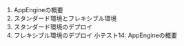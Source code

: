 1.  AppEngineの概要
2.  スタンダード環境とフレキシブル環境
3.  スタンダード環境のデプロイ
4.  フレキシブル環境のデプロイ
小テスト14: AppEngineの概要